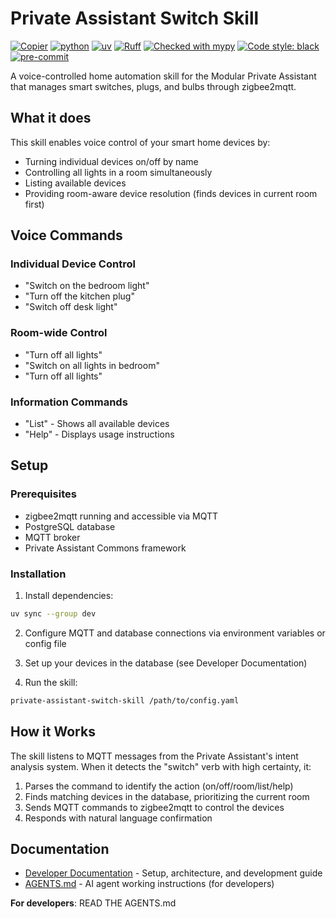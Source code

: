 # Private Assistant Switch Skill

[![Copier](https://img.shields.io/endpoint?url=https://raw.githubusercontent.com/copier-org/copier/master/img/badge/badge-grayscale-inverted-border-orange.json)](https://github.com/copier-org/copier)
[![python](https://img.shields.io/badge/Python-3.12-3776AB.svg?style=flat&logo=python&logoColor=white)](https://www.python.org)
[![uv](https://img.shields.io/endpoint?url=https://raw.githubusercontent.com/astral-sh/uv/main/assets/badge/v0.json)](https://github.com/astral-sh/uv)
[![Ruff](https://img.shields.io/endpoint?url=https://raw.githubusercontent.com/charliermarsh/ruff/main/assets/badge/v0.json)](https://github.com/charliermarsh/ruff)
[![Checked with mypy](https://www.mypy-lang.org/static/mypy_badge.svg)](https://mypy-lang.org/)
[![Code style: black](https://img.shields.io/badge/code%20style-black-000000.svg)](https://github.com/psf/black)
[![pre-commit](https://img.shields.io/badge/pre--commit-enabled-brightgreen?logo=pre-commit&logoColor=white)](https://github.com/pre-commit/pre-commit)

A voice-controlled home automation skill for the Modular Private Assistant that manages smart switches, plugs, and bulbs through zigbee2mqtt.

## What it does

This skill enables voice control of your smart home devices by:
- Turning individual devices on/off by name
- Controlling all lights in a room simultaneously  
- Listing available devices
- Providing room-aware device resolution (finds devices in current room first)

## Voice Commands

### Individual Device Control
- "Switch on the bedroom light"
- "Turn off the kitchen plug" 
- "Switch off desk light"

### Room-wide Control
- "Turn off all lights"
- "Switch on all lights in bedroom"
- "Turn off all lights"

### Information Commands
- "List" - Shows all available devices
- "Help" - Displays usage instructions

## Setup

### Prerequisites
- zigbee2mqtt running and accessible via MQTT
- PostgreSQL database
- MQTT broker
- Private Assistant Commons framework

### Installation

1. Install dependencies:
```bash
uv sync --group dev
```

2. Configure MQTT and database connections via environment variables or config file

3. Set up your devices in the database (see Developer Documentation)

4. Run the skill:
```bash
private-assistant-switch-skill /path/to/config.yaml
```

## How it Works

The skill listens to MQTT messages from the Private Assistant's intent analysis system. When it detects the "switch" verb with high certainty, it:

1. Parses the command to identify the action (on/off/room/list/help)
2. Finds matching devices in the database, prioritizing the current room
3. Sends MQTT commands to zigbee2mqtt to control the devices
4. Responds with natural language confirmation

## Documentation

- [Developer Documentation](docs/) - Setup, architecture, and development guide
- [AGENTS.md](AGENTS.md) - AI agent working instructions (for developers)

**For developers**: READ THE AGENTS.md

